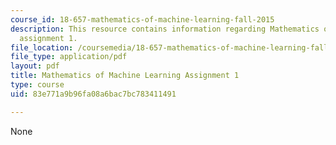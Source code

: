 ```yaml
---
course_id: 18-657-mathematics-of-machine-learning-fall-2015
description: This resource contains information regarding Mathematics of machine learning
  assignment 1.
file_location: /coursemedia/18-657-mathematics-of-machine-learning-fall-2015/83e771a9b96fa08a6bac7bc783411491_MIT18_657F15_PS1.pdf
file_type: application/pdf
layout: pdf
title: Mathematics of Machine Learning Assignment 1
type: course
uid: 83e771a9b96fa08a6bac7bc783411491

---
```

None